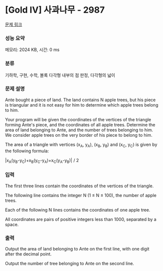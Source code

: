 # [Gold IV] 사과나무 - 2987 

[문제 링크](https://www.acmicpc.net/problem/2987) 

### 성능 요약

메모리: 2024 KB, 시간: 0 ms

### 분류

기하학, 구현, 수학, 볼록 다각형 내부의 점 판정, 다각형의 넓이

### 문제 설명

<p>Ante bought a piece of land. The land contains N apple trees, but his piece is triangular and it is not easy for him to determine which apple trees belong to him. </p>

<p>Your program will be given the coordinates of the vertices of the triangle forming Ante's piece, and the coordinates of all apple trees. Determine the area of land belonging to Ante, and the number of trees belonging to him. We consider apple trees on the very border of his piece to belong to him. </p>

<p>The area of a triangle with vertices (x<sub>A</sub>, y<sub>A</sub>), (x<sub>B</sub>, y<sub>B</sub>) and (x<sub>C</sub>, y<sub>C</sub>) is given by the following formula: </p>

<p>|x<sub>A</sub>(y<sub>B</sub>-y<sub>C</sub>)+x<sub>B</sub>(y<sub>C</sub>-y<sub>A</sub>)+x<sub>C</sub>(y<sub>A</sub>-y<sub>B</sub>)| / 2</p>

### 입력 

 <p>The first three lines contain the coordinates of the vertices of the triangle. </p>

<p>The following line contains the integer N (1 ≤ N ≤ 100), the number of apple trees. </p>

<p>Each of the following N lines contains the coordinates of one apple tree. </p>

<p>All coordinates are pairs of positive integers less than 1000, separated by a space. </p>

### 출력 

 <p>Output the area of land belonging to Ante on the first line, with one digit after the decimal point. </p>

<p>Output the number of tree belonging to Ante on the second line.</p>

